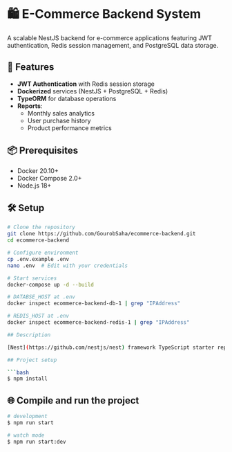 # 🛍️ E-Commerce Backend System

A scalable NestJS backend for e-commerce applications featuring JWT authentication, Redis session management, and PostgreSQL data storage.

## 🚀 Features

- **JWT Authentication** with Redis session storage  
- **Dockerized** services (NestJS + PostgreSQL + Redis)  
- **TypeORM** for database operations  
- **Reports**:
  - Monthly sales analytics  
  - User purchase history  
  - Product performance metrics  

## 📦 Prerequisites

- Docker 20.10+  
- Docker Compose 2.0+  
- Node.js 18+  

## 🛠️ Setup

```bash
# Clone the repository
git clone https://github.com/GourobSaha/ecommerce-backend.git
cd ecommerce-backend

# Configure environment
cp .env.example .env
nano .env  # Edit with your credentials

# Start services
docker-compose up -d --build

# DATABSE_HOST at .env
docker inspect ecommerce-backend-db-1 | grep "IPAddress"

# REDIS_HOST at .env
docker inspect ecommerce-backend-redis-1 | grep "IPAddress"

## Description

[Nest](https://github.com/nestjs/nest) framework TypeScript starter repository.

## Project setup

```bash
$ npm install
```

## 🌐 Compile and run the project

```bash
# development
$ npm run start

# watch mode
$ npm run start:dev

```
